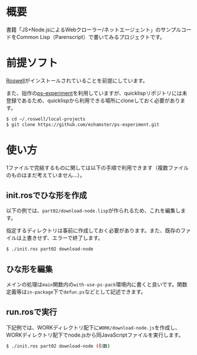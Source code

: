 # 概要

書籍「JS+Node.jsによるWebクローラー/ネットエージェント」のサンプルコードをCommon Lisp（Parenscript）で書いてみるプロジェクトです。
    
# 前提ソフト

[Roswell](https://github.com/roswell/roswell)がインストールされていることを前提にしています。

また、拙作の[ps-experiment](https://github.com/eshamster/ps-experiment)を利用していますが、quicklispリポジトリには未登録であるため、quicklispから利用できる場所にcloneしておく必要があります。

```bash
$ cd ~/.roswell/local-projects
$ git clone https://github.com/eshamster/ps-experiment.git
```

# 使い方

1ファイルで完結するものに関しては以下の手順で利用できます（複数ファイルのものはまだ考えていません…）。

## init.rosでひな形を作成

以下の例では、`part02/download-node.lisp`が作られるため、これを編集します。

指定するディレクトリは事前に作成しておく必要があります。また、既存のファイルは上書きせず、エラーで終了します。

```bash
$ ./init.ros part02 download-node
```

## ひな形を編集

メインの処理は`main`関数内の`with-use-ps-pack`環境内に書くと良いです。関数定義等は`in-package`下で`defun.ps`などとして記述できます。

## run.rosで実行

下記例では、WORKディレクトリ配下に`WORK/download-node.js`を作成し、WORKディレクトリ配下でnode.jsから同JavaScriptファイルを実行します。

```bash
$ ./init.ros part02 download-node (引数)
```
